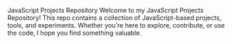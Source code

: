 JavaScript Projects Repository
Welcome to my JavaScript Projects Repository! This repo contains a collection of JavaScript-based projects, tools, and experiments. Whether you're here to explore, contribute, or use the code, I hope you find something valuable.
